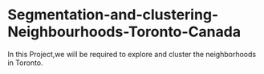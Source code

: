 # Segmentation-and-clustering-Neighbourhoods-Toronto-Canada
In this Project,we will be required to explore and cluster the neighborhoods in Toronto.
